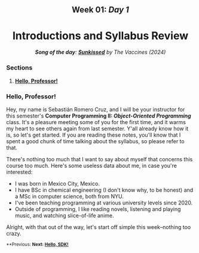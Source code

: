 <h2 align=center>Week 01: <em>Day 1</em></h2>

<h1 align=center>Introductions and Syllabus Review</h1>

<p align=center><strong><em>Song of the day</strong>: <a href="https://youtu.be/-UWpbEsj2yA?si=BaUfmDJXznXrC3J7"><strong><u>Sunkissed</u></strong></a> by The Vaccines (2024)</em></p>

### Sections

1. [**Hello, Professor!**](#part-1-textures)
<!-- 2. [**Course Setup (Lab 1)**](#course-setup-lab-1)
    1. [**Create Your Folders For This Class**](#create-your-folders-for-this-class)
    2. [**Setting Up Visual Studio Code**](#setting-up-visual-studio-code)
    3. [**Open VSCode, Create A Java File, And Run It**](#open-vscode-create-a-java-file-and-run-it)
    4. [**What And Where To Submit**](#what-and-where-to-submit) -->


### Hello, Professor!

Hey, my name is Sebastián Romero Cruz, and I will be your instructor for this semester's **Computer Programming II: _Object-Oriented Programming_** class. It's a pleasure meeting some of you for the first time, and it warms my heart to see others again from last semester. Y'all already know how it is, so let's get started. If you are reading these notes, you'll know that I spent a good chunk of time talking about the syllabus, so please refer to that.

There's nothing too much that I want to say about myself that concerns this course too much. Here's some useless data about me, in case you're interested:

- I was born in Mexico City, Mexico.
- I have BSc in chemical engineering (I don't know why, to be honest) and a MSc in computer science, both from NYU.
- I've been teaching programming at various university levels since 2020.
- Outside of programming, I like reading novels, listening and playing music, and watching slice-of-life anime.

Alright, with that out of the way, let's start off simple this week–nothing too crazy.

<sub>**Previous: **Next: [Hello, SDK!](/src/02-setup-command-line)**</sub>

<!-- ### Course Setup (Lab 1)

#### Create Your Folders For This Class

In order to stay organised in this class, I need everybody to have a simple and well-named folder structure so that you can easily find your files when working in this class. This is **not optional**.

Go ahead and create a folder in your computer (where is up to you) and call it `cs122`. Then, inside of it, create the following sub-folder structure:

```
cs122
├── exams
├── hw
├── labs
│   └── 01-setup
│       └── Main.java (don't create this file yet–we'll do that next)
└── lectures

6 folders, 1 file
```

Or, seen in Mac's finder:

![folder-structure](assets/folder-structure.png)

<sub>**Figure 1**: Visual representation of the tree structure above.</sub>

Please don't hesitate to ask me if you have any questions here.

#### Setting Up Visual Studio Code

Unless you prefer any other any other Java IDE (which you are more than welcome to use), you will be using [**Visual Studio Code (VSCode)**](https://code.visualstudio.com/). It's perfectly free, highly customisable, and I basically can't live without it at this point, so you should be in good hands if you decide that that's what you're going to work with this semester.

So, please go ahead and do the following:

1. Install [**(VSCode)**](https://code.visualstudio.com/)
2. Follow this [**tutorial**](https://code.visualstudio.com/docs/java/java-tutorial), and do every step _up until, but not including "Creating a source code file"_.

#### Open VSCode, Create A Java File, And Run It

So, to confirm that your installation went smoothly, and to submit the required files for this lab, please perform the following steps. There might be some slight differences between the Mac interface to the Windows interface, but they shouldn't be too major. Don't hesitate to ask me if anything goes awry.

1. **Open VSCode to your lab 01 folder.**

![vsc-01-start](assets/vsc-01-start.png)
![vsc-02-open-folder](assets/vsc-02-open-folder.png)
![vsc-03-select-folder](assets/vsc-03-select-folder.png)

_You need to be in this folder for step 3 to work._

2. **Create a Java file called `Main.java` and type the "Hello, World!" program below.**

![vsc-04-create-file](assets/vsc-04-create-file.png)
![vsc-05-hello-world](assets/vsc-05-hello-world.png)

The program is as follows:

```java
class Main {
    public static void main(String[] args) {
        System.out.println("Hello, World!");
    }
}
```

3. **Open a Terminal window in VSCode and enter the following _two_ commands to run your program.**

![vsc-06-menu-bar](assets/vsc-06-menu-bar.png)
![vsc-07-terminal](assets/vsc-07-terminal.png)
![vsc-08-compile-and-run](assets/vsc-08-compile-and-run.png)

The commands are as follows:

```bash
javac Main.java
```
```bash
java Main
```

You might notice that, after performing these commands, a file called `Main.class` appeared in your folder. This is perfectly normal, so you can just leave it there.

#### What And Where To Submit

Once you are finished, here are the two things I want you to submit:

- **A screenshot of your `Main.java` file running**, similar to the last screenshot from the previous step.
- **Your actual `Main.java` file**. _Don't_ submit the `Main.class` file.

To submit both files, please go to [**Classes**](https://classes.pace.edu/d2l/home/398609), where you can access the submission portal through **`Activites`** > **`Assignments`**. All labs and homework assignments will be submitted in this same place.

![submit](assets/submit.png) -->
